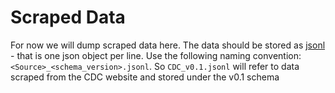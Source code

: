 # Scraped Data

For now we will dump scraped data here. The data should be stored as [jsonl](http://jsonlines.org/) - that is one json object per line. Use the following naming convention: `<Source>_<schema_version>.jsonl`. So `CDC_v0.1.jsonl` will refer to data scraped from the CDC website and stored under the v0.1 schema
